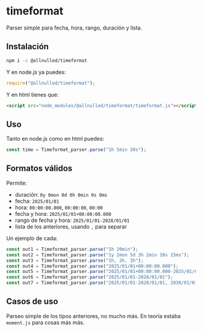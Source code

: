 # timeformat

Parser simple para fecha, hora, rango, duración y lista.

## Instalación

```sh
npm i -s @allnulled/timeformat
```

Y en node.js ya puedes:

```js
require("@allnulled/timeformat");
```

Y en html tienes que:

```html
<script src="node_modules/@allnulled/timeformat/timeformat.js"></script>
```

## Uso

Tanto en node.js como en html puedes:

```js
const time = Timeformat_parser.parse("1h 5min 30s");
```

## Formatos válidos

Permite:

  - duración: `0y 0mon 0d 0h 0min 0s 0ms`
  - fecha: `2025/01/01`
  - hora: `00:00:00.000`, `00:00:00`, `00:00`
  - fecha y hora: `2025/01/01+00:00:00.000`
  - rango de fecha y hora: `2025/01/01-2028/01/01`
  - lista de los anteriores, usando `,` para separar

Un ejemplo de cada:

```js
const out1 = Timeformat_parser.parse("1h 20min");
const out2 = Timeformat_parser.parse("1y 2mon 5d 3h 2min 10s 15ms");
const out3 = Timeformat_parser.parse("1h, 2h, 3h");
const out4 = Timeformat_parser.parse("2025/01/01+00:00:00.000");
const out5 = Timeformat_parser.parse("2025/01/01+00:00:00.000-2025/01/01+00:00:01.000");
const out6 = Timeformat_parser.parse("2025/01/01-2028/01/01");
const out7 = Timeformat_parser.parse("2025/01/01-2028/01/01, 2030/01/01-2033/01/01");
```



## Casos de uso

Parseo simple de los tipos anteriores, no mucho más. En teoría estaba `moment.js` para cosas más más.